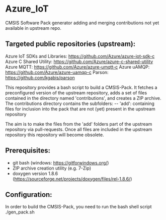# Azure_IoT
CMSIS Software Pack generator adding and merging contributions not yet available in upstream repo.

## Targeted public repositories (upstream): 
Azure IoT SDKs and Libraries: https://github.com/Azure/azure-iot-sdk-c
Azure C Shared Utility: https://github.com/Azure/azure-c-shared-utility
Azure MQTT: https://github.com/Azure/azure-umqtt-c
Azure uAMQP: https://github.com/Azure/azure-uamqp-c
Parson: https://github.com/kgabis/parson

This repository provides a bash script to build a CMSIS-Pack. 
It fetches a preconfigured version of the upstream repository, adds a set of
files contained in the directory named 'contributions', and creates a ZIP archive.  
The contributions directory contains the subfolders:
-- 'add': containing files for inclusion into the pack that are not (yet) present in the upstream repository  

The aim is to make the files from the 'add' folders part of the upstream repository via pull-requests. 
Once all files are included in the upstream repository this repository will become obsolete.

## Prerequisites:
- git bash (windows: https://gitforwindows.org/)
- ZIP archive creation utility (e.g. 7-Zip)
- doxygen version 1.8.6 (https://sourceforge.net/projects/doxygen/files/rel-1.8.6/)

## Configuration:
In order to build the CMSIS-Pack, you need to run the bash shell script ./gen_pack.sh
